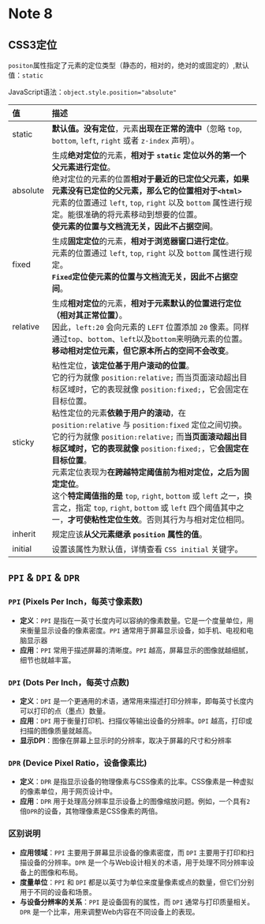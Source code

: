 # Note 8

<BackTop />

## CSS3定位

`positon`属性指定了元素的定位类型（静态的，相对的，绝对的或固定的）,默认值：`static`

JavaScript语法：`object.style.position="absolute"`

值 | 描述
:-- | :--
static | **默认值。没有定位**，元素**出现在正常的流中**（忽略 `top`, `bottom`, `left`, `right` 或者 `z-index` 声明）。
absolute | 生成**绝对定位**的元素，**相对于 `static` 定位以外的第一个父元素进行定位**。<br/>绝对定位的元素的位置**相对于最近的已定位父元素，如果元素没有已定位的父元素，那么它的位置相对于`<html>`**<br/>元素的位置通过 `left`, `top`, `right` 以及 `bottom` 属性进行规定。能很准确的将元素移动到想要的位置。<br/>**使元素的位置与文档流无关，因此不占据空间**。
fixed | 生成**固定定位**的元素，**相对于浏览器窗口进行定位**。<br/>元素的位置通过 `left`, `top`, `right` 以及 `bottom` 属性进行规定。<br/>**`Fixed`定位使元素的位置与文档流无关，因此不占据空间**。
relative | 生成**相对定位**的元素，**相对于元素默认的位置进行定位（相对其正常位置）**。<br/>因此，`left:20` 会向元素的 `LEFT` 位置添加 `20` 像素。同样通过`top`、`bottom`、`left`以及`bottom`来明确元素的位置。<br/>**移动相对定位元素，但它原本所占的空间不会改变**。
sticky | 粘性定位，**该定位基于用户滚动的位置**。<br/>它的行为就像 `position:relative;` 而当页面滚动超出目标区域时，它的表现就像 `position:fixed;`，它会固定在目标位置。<br/>粘性定位的元素**依赖于用户的滚动**，在 `position:relative` 与 `position:fixed` 定位之间切换。<br/>它的行为就像 `position:relative;` 而**当页面滚动超出目标区域时，它的表现就像** `position:fixed;`，它**会固定在目标位置**。<br/>元素定位表现为**在跨越特定阈值前为相对定位，之后为固定定位**。<br/>这个**特定阈值指的是** `top`, `right`, `bottom` 或 `left` 之一，换言之，指定 `top`, `right`, `bottom` 或 `left` 四个阈值其中之一，**才可使粘性定位生效**。否则其行为与相对定位相同。
inherit | 规定应该**从父元素继承 `position` 属性的值**。
initial | 设置该属性为默认值，详情查看 `CSS initial` 关键字。

## `PPI` & `DPI` & `DPR`

### `PPI` (Pixels Per Inch，**每英寸像素数**)

- **定义**：`PPI` 是指在一英寸长度内可以容纳的像素数量。它是一个度量单位，用来衡量显示设备的像素密度。`PPI` 通常用于屏幕显示设备，如手机、电视和电脑显示器
- **应用**：`PPI` 常用于描述屏幕的清晰度。`PPI` 越高，屏幕显示的图像就越细腻，细节也就越丰富。

### `DPI` (Dots Per Inch，**每英寸点数**)

- **定义**：`DPI` 是一个更通用的术语，通常用来描述打印分辨率，即每英寸长度内可以打印的点（墨点）数量。
- **应用**：`DPI` 用于衡量打印机、扫描仪等输出设备的分辨率。`DPI` 越高，打印或扫描的图像质量就越高。
- **显示DPI**：图像在屏幕上显示时的分辨率，取决于屏幕的尺寸和分辨率

### `DPR` (Device Pixel Ratio，**设备像素比**)

- **定义**：`DPR` 是指显示设备的物理像素与CSS像素的比率。CSS像素是一种虚拟的像素单位，用于网页设计中。
- **应用**：`DPR` 用于处理高分辨率显示设备上的图像缩放问题。例如，一个具有`2`倍`DPR`的设备，其物理像素是CSS像素的两倍。

### 区别说明

- **应用领域**：`PPI` 主要用于屏幕显示设备的像素密度，而 `DPI` 主要用于打印和扫描设备的分辨率。`DPR` 是一个与Web设计相关的术语，用于处理不同分辨率设备上的图像和布局。
- **度量单位**：`PPI` 和 `DPI` 都是以英寸为单位来度量像素或点的数量，但它们分别用于不同的设备和场景。
- **与设备分辨率的关系**：`PPI` 是设备固有的属性，而 `DPI` 通常与打印质量相关。`DPR` 是一个比率，用来调整Web内容在不同设备上的表现。
